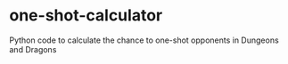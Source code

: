 # one-shot-calculator
Python code to calculate the chance to one-shot opponents in Dungeons and Dragons
